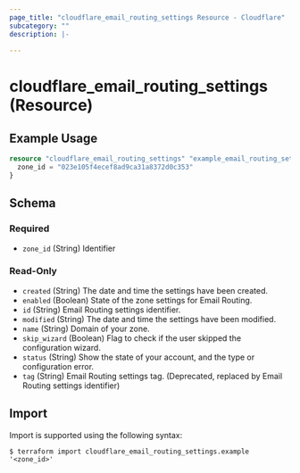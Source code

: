 ```yaml
---
page_title: "cloudflare_email_routing_settings Resource - Cloudflare"
subcategory: ""
description: |-
  
---
```


# cloudflare_email_routing_settings (Resource)



## Example Usage

```terraform
resource "cloudflare_email_routing_settings" "example_email_routing_settings" {
  zone_id = "023e105f4ecef8ad9ca31a8372d0c353"
}
```

<!-- schema generated by tfplugindocs -->
## Schema

### Required

- `zone_id` (String) Identifier

### Read-Only

- `created` (String) The date and time the settings have been created.
- `enabled` (Boolean) State of the zone settings for Email Routing.
- `id` (String) Email Routing settings identifier.
- `modified` (String) The date and time the settings have been modified.
- `name` (String) Domain of your zone.
- `skip_wizard` (Boolean) Flag to check if the user skipped the configuration wizard.
- `status` (String) Show the state of your account, and the type or configuration error.
- `tag` (String) Email Routing settings tag. (Deprecated, replaced by Email Routing settings identifier)

## Import

Import is supported using the following syntax:

```shell
$ terraform import cloudflare_email_routing_settings.example '<zone_id>'
```
